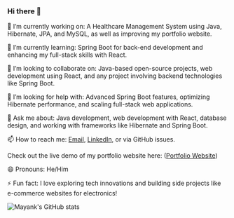 ### Hi there 👋

🔭 I’m currently working on: A Healthcare Management System using Java, Hibernate, JPA, and MySQL, as well as improving my portfolio website. 

🌱 I’m currently learning: Spring Boot for back-end development and enhancing my full-stack skills with React.

👯 I’m looking to collaborate on: Java-based open-source projects, web development using React, and any project involving backend technologies like Spring Boot.

🤔 I’m looking for help with: Advanced Spring Boot features, optimizing Hibernate performance, and scaling full-stack web applications.

💬 Ask me about: Java development, web development with React, database design, and working with frameworks like Hibernate and Spring Boot.

📫 How to reach me: [Email](mailto:bhargavamayankbm1@gmail.com), [LinkedIn](https://www.linkedin.com/in/mayank-bhargava26), or via GitHub issues.

Check out the live demo of my portfolio website here: ([Portfolio Website](https://mayank260901.github.io/Portfolio-Mayank/))

😄 Pronouns: He/Him

⚡ Fun fact: I love exploring tech innovations and building side projects like e-commerce websites for electronics!


![Mayank's GitHub stats](https://github-readme-stats.vercel.app/api?username=Mayank260901&show_icons=true&theme=radical)
